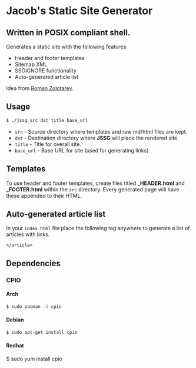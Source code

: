 # Jacob's Static Site Generator

## Written in POSIX compliant shell.



Generates a static site with the following features:

 - Header and footer templates
 - Sitemap XML
 - SSGIGNORE functionality
 - Auto-generated article list

Idea from [Roman Zolotarev](https://www.romanzolotarev.com/ssg.html).


## Usage

```sh
$ ./jssg src dst title base_url
```
- `src` - Source directory where templates and raw md/html files are kept.
- `dst` - Destination directory where **JSSG** will place the rendered site.
- `title` - Title for overall site.
- `base_url` - Base URL for site (used for generating links)

## Templates

To use header and footer templates, create files titled **_HEADER.html** and **_FOOTER.html** within the `src` directory. Every generated page will
have these appended to their HTML.

## Auto-generated article list

In your `index.html` file place the following tag anywhere to generate a list of articles with links.
```
</article>
```

## Dependencies

### CPIO

#### Arch

```sh
$ sudo pacman -S cpio
```

#### Debian

```sh
$ sudo apt-get install cpio
```

#### Redhat

$ sudo yum install cpio